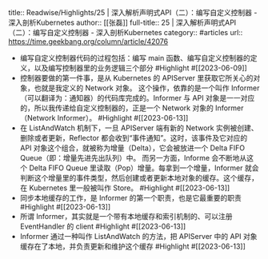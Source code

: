 title:: Readwise/Highlights/25 | 深入解析声明式API（二）：编写自定义控制器 - 深入剖析Kubernetes
author:: [[张磊]]
full-title:: 25 | 深入解析声明式API（二）：编写自定义控制器 - 深入剖析Kubernetes
category:: #articles
url:: https://time.geekbang.org/column/article/42076
- 编写自定义控制器代码的过程包括：编写 main 函数、编写自定义控制器的定义，以及编写控制器里的业务逻辑三个部分 #Highlight #[[2023-06-09]]
- 控制器要做的第一件事，是从 Kubernetes 的 APIServer 里获取它所关心的对象，也就是我定义的 Network 对象。
  这个操作，依靠的是一个叫作 Informer（可以翻译为：通知器）的代码库完成的。Informer 与 API 对象是一一对应的，所以我传递给自定义控制器的，正是一个 Network 对象的 Informer（Network Informer）。 #Highlight #[[2023-06-13]]
- 在 ListAndWatch 机制下，一旦 APIServer 端有新的 Network 实例被创建、删除或者更新，Reflector 都会收到“事件通知”。这时，该事件及它对应的 API 对象这个组合，就被称为增量（Delta），它会被放进一个 Delta FIFO Queue（即：增量先进先出队列）中。
  而另一方面，Informe 会不断地从这个 Delta FIFO Queue 里读取（Pop）增量。每拿到一个增量，Informer 就会判断这个增量里的事件类型，然后创建或者更新本地对象的缓存。这个缓存，在 Kubernetes 里一般被叫作 Store。 #Highlight #[[2023-06-13]]
- 同步本地缓存的工作，是 Informer 的第一个职责，也是它最重要的职责 #Highlight #[[2023-06-13]]
- 所谓 Informer，其实就是一个带有本地缓存和索引机制的、可以注册 EventHandler 的 client #Highlight #[[2023-06-13]]
- Informer 通过一种叫作 ListAndWatch 的方法，把 APIServer 中的 API 对象缓存在了本地，并负责更新和维护这个缓存 #Highlight #[[2023-06-13]]